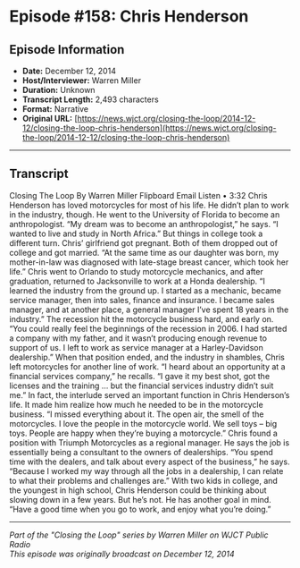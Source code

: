 # Episode #158: Chris Henderson



## Episode Information

- **Date:** December 12, 2014
- **Host/Interviewer:** Warren Miller
- **Duration:** Unknown
- **Transcript Length:** 2,493 characters
- **Format:** Narrative
- **Original URL:** [https://news.wjct.org/closing-the-loop/2014-12-12/closing-the-loop-chris-henderson](https://news.wjct.org/closing-the-loop/2014-12-12/closing-the-loop-chris-henderson)

---

## Transcript

Closing The Loop
By
Warren Miller
Flipboard
Email
Listen
•
3:32
Chris Henderson has loved motorcycles for most of his life. He didn’t plan to work in the industry, though. He went to the University of Florida to become an anthropologist. “My dream was to become an anthropologist,” he says. “I wanted to live and study in North Africa.”
But things in college took a different turn. Chris’ girlfriend got pregnant. Both of them dropped out of college and got married. “At the same time as our daughter was born, my mother-in-law was diagnosed with late-stage breast cancer, which took her life.”
Chris went to Orlando to study motorcycle mechanics, and after graduation, returned to Jacksonville to work at a Honda dealership.
“I learned the industry from the ground up. I started as a mechanic, became service manager, then into sales, finance and insurance. I became sales manager, and at another place, a general manager I’ve spent 18 years in the industry.”
The recession hit the motorcycle business hard, and early on. “You could really feel the beginnings of the recession in 2006. I had started a company with my father, and it wasn’t producing enough revenue to support of us. I left to work as service manager at a Harley-Davidson dealership.”
When that position ended, and the industry in shambles, Chris left motorcycles for another line of work.
“I heard about an opportunity at a financial services company,” he recalls. “I gave it my best shot, got the licenses and the training … but the financial services industry didn’t suit me.”
In fact, the interlude served an important function in Chris Henderson’s life. It made him realize how much he needed to be in the motorcycle business.
“I missed everything about it. The open air, the smell of the motorcycles. I love the people in the motorcycle world. We sell toys – big toys. People are happy when they’re buying a motorcycle.”
Chris found a position with Triumph Motorcycles as a regional manager. He says the job is essentially being a consultant to the owners of dealerships.
“You spend time with the dealers, and talk about every aspect of the business,” he says. “Because I worked my way through all the jobs in a dealership, I can relate to what their problems and challenges are.”
With two kids in college, and the youngest in high school, Chris Henderson could be thinking about slowing down in a few years. But he’s not. He has another goal in mind.
“Have a good time when you go to work, and enjoy what you’re doing.”

---

*Part of the "Closing the Loop" series by Warren Miller on WJCT Public Radio*  
*This episode was originally broadcast on December 12, 2014*
